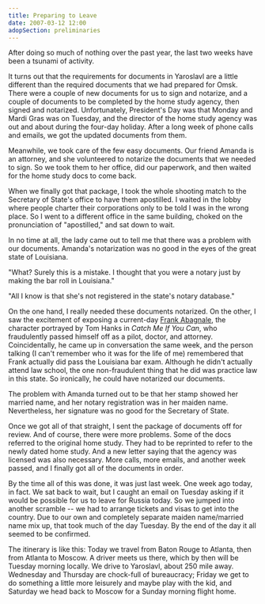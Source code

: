 ```yaml
---
title: Preparing to Leave
date: 2007-03-12 12:00
adopSection: preliminaries
---
```

After doing so much of nothing over the past year, the last two weeks have been a tsunami of activity.

It turns out that the requirements for documents in Yaroslavl are a little different than the required documents that we had prepared for Omsk.  There were a couple of new documents for us to sign and notarize, and a couple of documents to be completed by the home study agency, then signed and notarized.  Unfortunately, President's Day was that Monday and Mardi Gras was on Tuesday, and the director of the home study agency was out and about during the four-day holiday.  After a long week of phone calls and emails, we got the updated documents from them.

Meanwhile, we took care of the few easy documents.  Our friend Amanda is an attorney, and she volunteered to notarize the documents that we needed to sign.  So we took them to her office, did our paperwork, and then waited for the home study docs to come back.

When we finally got that package, I took the whole shooting match to the Secretary of State's office to have them apostilled.  I waited in the lobby where people charter their corporations only to be told I was in the wrong place.  So I went to a different office in the same building, choked on the pronunciation of "apostilled," and sat down to wait.

In no time at all, the lady came out to tell me that there was a problem with our documents.  Amanda's notarization was no good in the eyes of the great state of Louisiana.

"What?  Surely this is a mistake.  I thought that you were a notary just by making the bar roll in Louisiana."

"All I know is that she's not registered in the state's notary database."

On the one hand, I really needed these documents notarized.  On the other, I saw the excitement of exposing a current-day <a href="http://en.wikipedia.org/wiki/Frank_Abagnale" target="_blank">Frank Abagnale</a>, the character portrayed by Tom Hanks in <i>Catch Me If You Can</i>, who fraudulently passed himself off as a pilot, doctor, and attorney.  Coincidentally, he came up in conversation the same week, and the person talking (I can't remember who it was for the life of me) remembered that Frank actually did pass the Louisiana bar exam.  Although he didn't actually attend law school, the one non-fraudulent thing that he did was practice law in this state.  So ironically, he could have notarized our documents.

The problem with Amanda turned out to be that her stamp showed her married name, and her notary registration was in her maiden name.  Nevertheless, her signature was no good for the Secretary of State.

Once we got all of that straight, I sent the package of documents off for review.  And of course, there were more problems.  Some of the docs referred to the original home study.  They had to be reprinted to refer to the newly dated home study.  And a new letter saying that the agency was licensed was also necessary.  More calls, more emails, and another week passed, and I finally got all of the documents in order.

By the time all of this was done, it was just last week.  One week ago today, in fact.  We sat back to wait, but I caught an email on Tuesday asking if it would be possible for us to leave for Russia today.  So we jumped into another scramble -- we had to arrange tickets and visas to get into the country.  Due to our own and completely separate maiden name/married name mix up, that took much of the day Tuesday.  By the end of the day it all seemed to be confirmed.

The itinerary is like this:  Today we travel from Baton Rouge to Atlanta, then from Atlanta to Moscow.  A driver meets us there, which by then will be Tuesday morning locally.  We drive to Yaroslavl, about 250 mile away.  Wednesday and Thursday are chock-full of bureaucracy; Friday we get to do something a little more leisurely and maybe play with the kid, and Saturday we head back to Moscow for a Sunday morning flight home.
